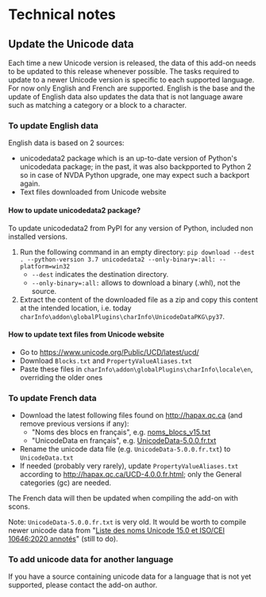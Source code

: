 # Technical notes

## Update the Unicode data

Each time a new Unicode version is released, the data of this add-on needs to be updated to this release whenever possible.
The tasks required to update to a newer Unicode version is specific to each supported language.
For now only English and French are supported.
English is the base and the update of English data also updates the data that is not language aware such as matching a category or a block to a character.

### To update English data

English data is based on 2 sources:
* unicodedata2 package which is an up-to-date version of Python's unicodedata package; in the past, it was also backpported to Python 2 so in case of NVDA Python upgrade, one may expect such a backport again.
* Text files downloaded from Unicode website

#### How to update unicodedata2 package?

To update unicodedata2 from PyPI for any version of Python, included non installed versions.

1. Run the following command in an empty directory:
   `pip download --dest . --python-version 3.7 unicodedata2 --only-binary=:all: --platform=win32`
   - `--dest` indicates the destination directory.
   - `--only-binary=:all:` allows to download a binary (.whl), not the source.
2. Extract the content of the downloaded file as a zip and copy this content at the intended location, i.e. today `charInfo\addon\globalPlugins\charInfo\UnicodeDataPKG\py37`.

#### How to update text files from Unicode website

* Go to https://www.unicode.org/Public/UCD/latest/ucd/
* Download `Blocks.txt` and `PropertyValueAliases.txt`
* Paste these files in `charInfo\addon\globalPlugins\charInfo\locale\en`, overriding the older ones

### To update French data

* Download the latest following files found on http://hapax.qc.ca (and remove previous versions if any):
  * "Noms des blocs en français", e.g. [noms_blocs_v15.txt](http://hapax.qc.ca/noms_blocs_v15.txt)
  * "UnicodeData en français", e.g. [UnicodeData-5.0.0.fr.txt](http://hapax.qc.ca/UnicodeData-5.0.0.fr.txt)
* Rename the unicode data file (e.g. `UnicodeData-5.0.0.fr.txt`) to `UnicodeData.txt`
* If needed (probably very rarely), update `PropertyValueAliases.txt` according to http://hapax.qc.ca/UCD-4.0.0.fr.html; only the General categories (gc) are needed.

The French data will then be updated when compiling the add-on with scons.

Note: `UnicodeData-5.0.0.fr.txt` is very old.
It would be worth to compile newer unicode data from "[Liste des noms Unicode 15.0 et ISO/CEI 10646:2020 annotés](http://hapax.qc.ca/ListeNoms-15.0.0.txt)" (still to do).

### To add unicode data for another language

If you have a source containing unicode data for a language that is not yet supported, please contact the add-on author.
